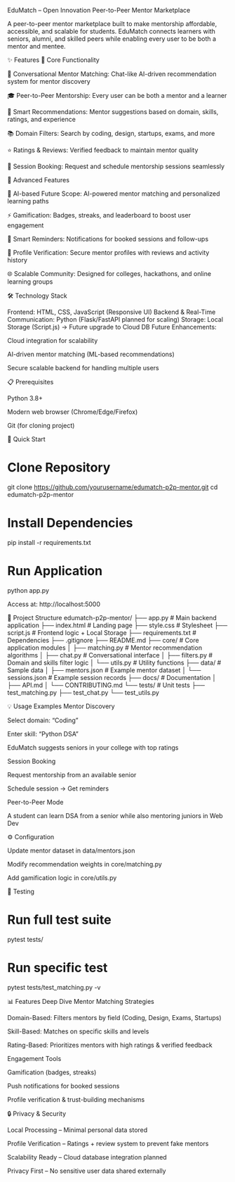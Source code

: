 EduMatch – Open Innovation Peer-to-Peer Mentor Marketplace

A peer-to-peer mentor marketplace built to make mentorship affordable, accessible, and scalable for students. EduMatch connects learners with seniors, alumni, and skilled peers while enabling every user to be both a mentor and mentee.

✨ Features
🎯 Core Functionality

💬 Conversational Mentor Matching: Chat-like AI-driven recommendation system for mentor discovery

🎓 Peer-to-Peer Mentorship: Every user can be both a mentor and a learner

🔎 Smart Recommendations: Mentor suggestions based on domain, skills, ratings, and experience

📚 Domain Filters: Search by coding, design, startups, exams, and more

⭐ Ratings & Reviews: Verified feedback to maintain mentor quality

📅 Session Booking: Request and schedule mentorship sessions seamlessly

🚀 Advanced Features

🔮 AI-based Future Scope: AI-powered mentor matching and personalized learning paths

⚡ Gamification: Badges, streaks, and leaderboard to boost user engagement

🔔 Smart Reminders: Notifications for booked sessions and follow-ups

📂 Profile Verification: Secure mentor profiles with reviews and activity history

🌐 Scalable Community: Designed for colleges, hackathons, and online learning groups

🛠️ Technology Stack

Frontend: HTML, CSS, JavaScript (Responsive UI)
Backend & Real-Time Communication: Python (Flask/FastAPI planned for scaling)
Storage: Local Storage (Script.js) → Future upgrade to Cloud DB
Future Enhancements:

Cloud integration for scalability

AI-driven mentor matching (ML-based recommendations)

Secure scalable backend for handling multiple users

📋 Prerequisites

Python 3.8+

Modern web browser (Chrome/Edge/Firefox)

Git (for cloning project)

🚀 Quick Start
# Clone Repository
git clone https://github.com/yourusername/edumatch-p2p-mentor.git
cd edumatch-p2p-mentor

# Install Dependencies
pip install -r requirements.txt

# Run Application
python app.py


Access at: http://localhost:5000

📁 Project Structure
edumatch-p2p-mentor/
├── app.py               # Main backend application
├── index.html           # Landing page
├── style.css            # Stylesheet
├── script.js            # Frontend logic + Local Storage
├── requirements.txt     # Dependencies
├── .gitignore
├── README.md
├── core/                # Core application modules
│   ├── matching.py      # Mentor recommendation algorithms
│   ├── chat.py          # Conversational interface
│   ├── filters.py       # Domain and skills filter logic
│   └── utils.py         # Utility functions
├── data/                # Sample data
│   ├── mentors.json     # Example mentor dataset
│   └── sessions.json    # Example session records
├── docs/                # Documentation
│   ├── API.md
│   └── CONTRIBUTING.md
└── tests/               # Unit tests
    ├── test_matching.py
    ├── test_chat.py
    └── test_utils.py

💡 Usage Examples
Mentor Discovery

Select domain: “Coding”

Enter skill: “Python DSA”

EduMatch suggests seniors in your college with top ratings

Session Booking

Request mentorship from an available senior

Schedule session → Get reminders

Peer-to-Peer Mode

A student can learn DSA from a senior while also mentoring juniors in Web Dev

⚙️ Configuration

Update mentor dataset in data/mentors.json

Modify recommendation weights in core/matching.py

Add gamification logic in core/utils.py

🧪 Testing
# Run full test suite
pytest tests/

# Run specific test
pytest tests/test_matching.py -v

📊 Features Deep Dive
Mentor Matching Strategies

Domain-Based: Filters mentors by field (Coding, Design, Exams, Startups)

Skill-Based: Matches on specific skills and levels

Rating-Based: Prioritizes mentors with high ratings & verified feedback

Engagement Tools

Gamification (badges, streaks)

Push notifications for booked sessions

Profile verification & trust-building mechanisms

🔒 Privacy & Security

Local Processing – Minimal personal data stored

Profile Verification – Ratings + review system to prevent fake mentors

Scalability Ready – Cloud database integration planned

Privacy First – No sensitive user data shared externally
